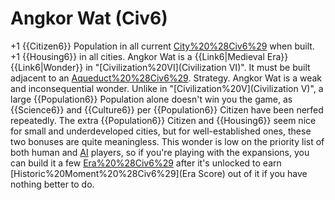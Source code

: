 # Angkor Wat (Civ6)

+1 {{Citizen6}} Population in all current [City%20%28Civ6%29](cities) when built. 
+1 {{Housing6}} in all cities.
Angkor Wat is a {{Link6|Medieval Era}} {{Link6|Wonder}} in "[Civilization%20VI](Civilization VI)". It must be built adjacent to an [Aqueduct%20%28Civ6%29](Aqueduct).
Strategy.
Angkor Wat is a weak and inconsequential wonder. Unlike in "[Civilization%20V](Civilization V)", a large {{Population6}} Population alone doesn't win you the game, as {{Science6}} and {{Culture6}} per {{Population6}} Citizen have been nerfed repeatedly. The extra {{Population6}} Citizen and {{Housing6}} seem nice for small and underdeveloped cities, but for well-established ones, these two bonuses are quite meaningless. This wonder is low on the priority list of both human and [AI](AI) players, so if you're playing with the expansions, you can build it a few [Era%20%28Civ6%29](eras) after it's unlocked to earn [Historic%20Moment%20%28Civ6%29](Era Score) out of it if you have nothing better to do.